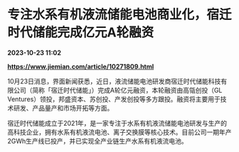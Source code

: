 # 专注水系有机液流储能电池商业化，宿迁时代储能完成亿元A轮融资

**2023-10-23 11:02**

**https://www.jiemian.com/article/10271809.html**

10月23日消息，界面新闻获悉，近日，液流储能电池研发商宿迁时代储能科技有限公司（简称「宿迁时代储能」）完成A轮亿元融资，本轮融资由高瓴创投（GL Ventures）领投，邦盛资本、苏创投、产发创投等多方跟投。融资将主要用于技术研发、产品量产和市场开拓等方面。

宿迁时代储能成立于2021年，是一家专注于水系有机液流储能电池研发与生产的高科技企业，拥有水系有机液流电池、离子交换膜等核心技术。目前公司一期年产2GWh生产线已投产，并已实现全产业链生产水系有机液流电池。